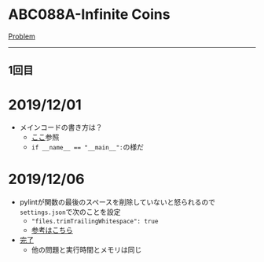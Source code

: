 # ABC088A-Infinite Coins

[Problem](https://atcoder.jp/contests/abc088/tasks/abc088_a)

---
## 1回目

# 2019/12/01
* メインコードの書き方は？
    * [ここ](https://blog.pyq.jp/entry/Python_kaiketsu_180207)参照
    * `if __name__ == "__main__":`の様だ
# 2019/12/06
* pylintが関数の最後のスペースを削除していないと怒られるので`settings.json`で次のことを設定
    * `"files.trimTrailingWhitespace": true`
    * [参考はこちら](https://qiita.com/iwata-n/items/39dc0e4391277589878b)
* [完了](https://atcoder.jp/contests/abc088/submissions/8809591)
    * 他の問題と実行時間とメモリは同じ